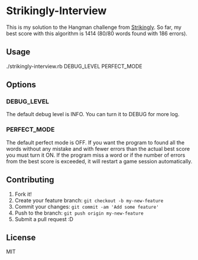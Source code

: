 # Strikingly-Interview

This is my solution to the Hangman challenge from [Strikingly](http://en.wikipedia.org/wiki/Hangman_(game)). So far, my best score with this algorithm is 1414 (80/80 words found with 186 errors).

## Usage

./strikingly-interview.rb DEBUG_LEVEL PERFECT_MODE

## Options

### DEBUG_LEVEL
The default debug level is INFO. You can turn it to DEBUG for more log.

### PERFECT_MODE
The default perfect mode is OFF. If you want the program to found all the words without any mistake and with fewer errors than the actual best score you must turn it ON.
If the program miss a word or if the number of errors from the best score is exceeded, it will restart a game session automatically.

## Contributing

1. Fork it!
2. Create your feature branch: `git checkout -b my-new-feature`
3. Commit your changes: `git commit -am 'Add some feature'`
4. Push to the branch: `git push origin my-new-feature`
5. Submit a pull request :D

## License

MIT